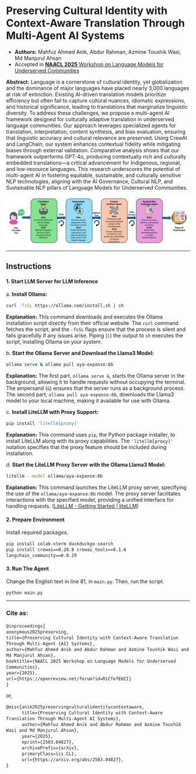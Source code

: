 # **Preserving Cultural Identity with Context-Aware Translation Through Multi-Agent AI Systems**
- **Authors:** Mahfuz Ahmed Anik, Abdur Rahman, Azmine Toushik Wasi, Md Manjurul Ahsan 
- Accepted in [**NAACL 2025** Workshop on Language Models for Underserved Communities](https://lm4uc.github.io/)


**Abstract:** Language is a cornerstone of cultural identity, yet globalization and the dominance of major languages have placed nearly 3,000 languages at risk of extinction. Existing AI-driven translation models prioritize efficiency but often fail to capture cultural nuances, idiomatic expressions, and historical significance, leading to translations that marginalize linguistic diversity. To address these challenges, we propose a multi-agent AI framework designed for culturally adaptive translation in underserved language communities. Our approach leverages specialized agents for translation, interpretation, content synthesis, and bias evaluation, ensuring that linguistic accuracy and cultural relevance are preserved. Using CrewAI and LangChain, our system enhances contextual fidelity while mitigating biases through external validation. Comparative analysis shows that our framework outperforms GPT-4o, producing contextually rich and culturally embedded translations—a critical advancement for Indigenous, regional, and low-resource languages. This research underscores the potential of multi-agent AI in fostering equitable, sustainable, and culturally sensitive NLP technologies, aligning with the AI Governance, Cultural NLP, and Sustainable NLP pillars of Language Models for Underserved Communities.



![Fig](fig/MAS.png)

---


## Instructions
#### 1.  Start LLM Server for LLM Inference

a. **Install Ollama:**

   ```bash
   curl -fsSL https://ollama.com/install.sh | sh
   ```

   **Explanation:** This command downloads and executes the Ollama installation script directly from their official website. The `curl` command fetches the script, and the `-fsSL` flags ensure that the process is silent and fails gracefully if any issues arise. Piping (`|`) the output to `sh` executes the script, installing Ollama on your system.

b. **Start the Ollama Server and Download the Llama3 Model:**

   ```bash
   ollama serve & ollama pull aya-expanse:8b
   ```

   **Explanation:** The first part, `ollama serve &`, starts the Ollama server in the background, allowing it to handle requests without occupying the terminal. The ampersand (`&`) ensures that the server runs as a background process. The second part, `ollama pull aya-expanse:8b`, downloads the Llama3 model to your local machine, making it available for use with Ollama.

c. **Install LiteLLM with Proxy Support:**

   ```bash
   pip install 'litellm[proxy]'
   ```

   **Explanation:** This command uses `pip`, the Python package installer, to install LiteLLM along with its proxy capabilities. The `'litellm[proxy]'` notation specifies that the proxy feature should be included during installation.

d. **Start the LiteLLM Proxy Server with the Ollama Llama3 Model:**

   ```bash
   litellm --model ollama/aya-expanse:8b
   ```

   **Explanation:** This command launches the LiteLLM proxy server, specifying the use of the `ollama/aya-expanse:8b` model. The proxy server facilitates interactions with the specified model, providing a unified interface for handling requests. ([LiteLLM - Getting Started | liteLLM](https://docs.litellm.ai/docs/proxy/quick_start?utm_source=chatgpt.com))

#### 2. Prepare Environment
Install required packages.

```
pip install colab-xterm duckduckgo-search
pip install crewai==0.28.8 crewai_tools==0.1.6 langchain_community==0.0.29
```

#### 3. Run The Agent
Change the English text in line 81, in `main.py`.
Then, run the script.

```
python main.py
```

---

### Cite as:

```
@inproceedings{
anonymous2025preserving,
title={Preserving Cultural Identity with Context-Aware Translation Through Multi-Agent {AI} Systems},
author={Mahfuz Ahmed Anik and Abdur Rahman and Azmine Toushik Wasi and Md Manjurul Ahsan},
booktitle={NAACL 2025 Workshop on Language Models for Underserved Communities},
year={2025},
url={https://openreview.net/forum?id=RiCfefEHII}
}
```
or,
```
@misc{anik2025preservingculturalidentitycontextaware,
      title={Preserving Cultural Identity with Context-Aware Translation Through Multi-Agent AI Systems}, 
      author={Mahfuz Ahmed Anik and Abdur Rahman and Azmine Toushik Wasi and Md Manjurul Ahsan},
      year={2025},
      eprint={2503.04827},
      archivePrefix={arXiv},
      primaryClass={cs.CL},
      url={https://arxiv.org/abs/2503.04827}, 
}
```
